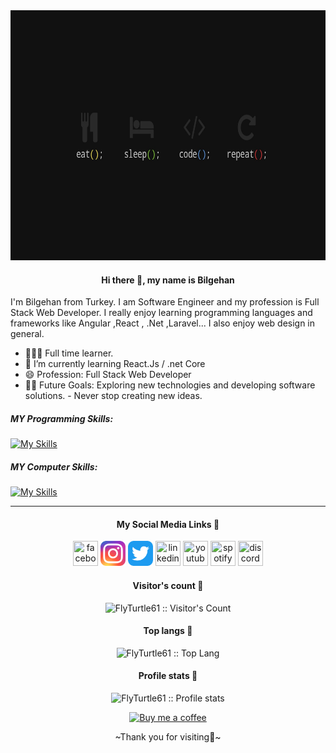 <img src="images/wallpaper.jpg" width="100%" height="400px">
<h4 align="center">Hi there 👋, my name is Bilgehan</h4>
<p align="left">
I'm Bilgehan from Turkey. I am Software Engineer and my profession is Full Stack Web Developer. I really enjoy learning programming languages and frameworks like Angular ,React , .Net ,Laravel... I also enjoy web design in general. 
</p>

- 👩🏻‍💻 Full time learner.
- 🌱 I’m currently learning React.Js / .net Core
- 😄 Profession: Full Stack Web Developer 
- 💪🏼 Future Goals: Exploring new technologies and developing software solutions. - Never stop creating new ideas.

##### MY Programming Skills: 
[![My Skills](https://skillicons.dev/icons?i=html,css,js,bootstrap,angular,c,cs,dotnet,php,laravel,react,mysql,git)](https://skillicons.dev)

##### MY Computer Skills: 
[![My Skills](https://skillicons.dev/icons?i=ae,codepen,docker,github,ai,netlify,ps,powershell,stackoverflow,vscode,visualstudio)](https://skillicons.dev)
<hr>
<h4 align="center">My Social Media Links 🔗</h4>
<p align="center">
<a href="https://www.facebook.com/bilgehan.bezir.5" target="_blank"> <img src="https://upload.wikimedia.org/wikipedia/commons/thumb/b/b8/2021_Facebook_icon.svg/2048px-2021_Facebook_icon.svg.png" width="40" height="40" title="facebook"></a>
<a href="https://www.instagram.com/bezirrrr" target="_blank"> <img src="https://raw.githubusercontent.com/tandpfun/skill-icons/59059d9d1a2c092696dc66e00931cc1181a4ce1f/icons/Instagram.svg" width="40" height="40" title="instagram"></a>
<a href="https://twitter.com/GARGARAMEL01" target="_blank"> <img src="https://raw.githubusercontent.com/tandpfun/skill-icons/59059d9d1a2c092696dc66e00931cc1181a4ce1f/icons/Twitter.svg" width="40" height="40" title="twitter"></a>
<a href="https://www.linkedin.com/in/bilgehan-bezir/" target="_blank"> <img src="https://cdn1.iconfinder.com/data/icons/logotypes/32/circle-linkedin-512.png" width="40" height="40" title="linkedin"></a>
<a href="https://www.youtube.com/channel/UCmd16bN_WWv5K-KAsc0dukQ" target="_blank"> <img src="https://cdn-icons-png.flaticon.com/512/3670/3670147.png" width="40" height="40" title="youtube"></a>
<a href="https://open.spotify.com/user/01wlg4rrw64rl1sw8ydyyaz2v" target="_blank"> <img src="https://upload.wikimedia.org/wikipedia/commons/thumb/8/84/Spotify_icon.svg/1982px-Spotify_icon.svg.png" width="40" height="40" title="spotify"></a>
<a href="https://discord.gg/zXFJfARAHH" target="_blank"> <img src="https://assets-global.website-files.com/6257adef93867e50d84d30e2/636e0a6a49cf127bf92de1e2_icon_clyde_blurple_RGB.png" width="40" height="40" title="discord"></a>
</p>
<h4 align="center">Visitor's count 👀</h4>
<p align="center"> <img src="https://profile-counter.glitch.me/{FlyTurtle61}/count.svg" alt="FlyTurtle61 :: Visitor's Count" /> <p>
<h4 align="center">Top langs 🔮</h4>
<p align="center"> <img src="https://github-readme-stats.vercel.app/api/top-langs/?username=FlyTurtle61&&layout=compact&langs_count=8" alt="FlyTurtle61 :: Top Lang"></p>
<h4 align="center">Profile stats 🎸</h4>
<p align="center"> <img src="https://github-readme-stats.vercel.app/api?username=FlyTurtle61&theme=synthwave&show_icons=true" alt="FlyTurtle61 :: Profile stats"></p>
<p align="center">
<a href="https://www.buymeacoffee.com/FlyTurtle61" target="_blank">
      <img width="18%" alt="Buy me a coffee" src="https://raw.githubusercontent.com/onimur/.github/master/.resources/support-buy-coffee.png"/>
  </a>
</p>
<p align="center"> ~Thank you for visiting🙏~ </p>
